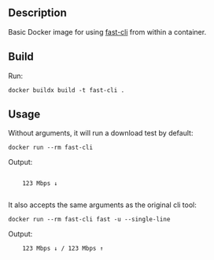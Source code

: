 ## Description

Basic Docker image for using [fast-cli](https://github.com/sindresorhus/fast-cli) from within a container.

## Build

Run:

```
docker buildx build -t fast-cli .
```

## Usage

Without arguments, it will run a download test by default:

```
docker run --rm fast-cli
```

Output:

```

    123 Mbps ↓


```

It also accepts the same arguments as the original cli tool:

```
docker run --rm fast-cli fast -u --single-line
```

Output:

```
    123 Mbps ↓ / 123 Mbps ↑

```
